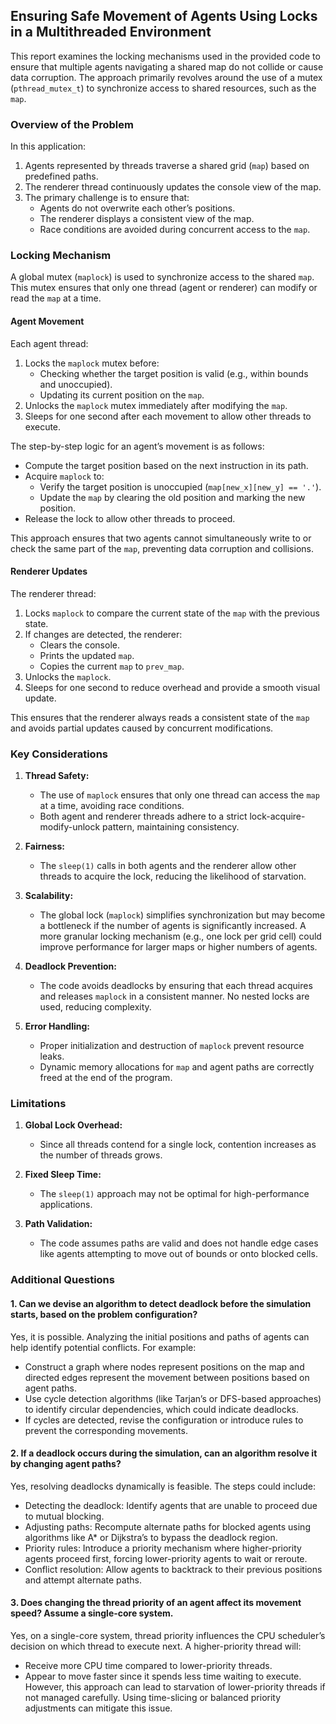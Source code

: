 ## Ensuring Safe Movement of Agents Using Locks in a Multithreaded Environment

This report examines the locking mechanisms used in the provided code to ensure that multiple agents navigating a shared map do not collide or cause data corruption. The approach primarily revolves around the use of a mutex (`pthread_mutex_t`) to synchronize access to shared resources, such as the `map`.

### Overview of the Problem

In this application:
1. Agents represented by threads traverse a shared grid (`map`) based on predefined paths.
2. The renderer thread continuously updates the console view of the map.
3. The primary challenge is to ensure that:
   - Agents do not overwrite each other’s positions.
   - The renderer displays a consistent view of the map.
   - Race conditions are avoided during concurrent access to the `map`.

### Locking Mechanism

A global mutex (`maplock`) is used to synchronize access to the shared `map`. This mutex ensures that only one thread (agent or renderer) can modify or read the `map` at a time.

#### Agent Movement
Each agent thread:
1. Locks the `maplock` mutex before:
   - Checking whether the target position is valid (e.g., within bounds and unoccupied).
   - Updating its current position on the `map`.
2. Unlocks the `maplock` mutex immediately after modifying the `map`.
3. Sleeps for one second after each movement to allow other threads to execute.

The step-by-step logic for an agent’s movement is as follows:
- Compute the target position based on the next instruction in its path.
- Acquire `maplock` to:
  - Verify the target position is unoccupied (`map[new_x][new_y] == '.'`).
  - Update the `map` by clearing the old position and marking the new position.
- Release the lock to allow other threads to proceed.

This approach ensures that two agents cannot simultaneously write to or check the same part of the `map`, preventing data corruption and collisions.

#### Renderer Updates
The renderer thread:
1. Locks `maplock` to compare the current state of the `map` with the previous state.
2. If changes are detected, the renderer:
   - Clears the console.
   - Prints the updated `map`.
   - Copies the current `map` to `prev_map`.
3. Unlocks the `maplock`.
4. Sleeps for one second to reduce overhead and provide a smooth visual update.

This ensures that the renderer always reads a consistent state of the `map` and avoids partial updates caused by concurrent modifications.

### Key Considerations

1. **Thread Safety:**
   - The use of `maplock` ensures that only one thread can access the `map` at a time, avoiding race conditions.
   - Both agent and renderer threads adhere to a strict lock-acquire-modify-unlock pattern, maintaining consistency.

2. **Fairness:**
   - The `sleep(1)` calls in both agents and the renderer allow other threads to acquire the lock, reducing the likelihood of starvation.

3. **Scalability:**
   - The global lock (`maplock`) simplifies synchronization but may become a bottleneck if the number of agents is significantly increased. A more granular locking mechanism (e.g., one lock per grid cell) could improve performance for larger maps or higher numbers of agents.

4. **Deadlock Prevention:**
   - The code avoids deadlocks by ensuring that each thread acquires and releases `maplock` in a consistent manner. No nested locks are used, reducing complexity.

5. **Error Handling:**
   - Proper initialization and destruction of `maplock` prevent resource leaks.
   - Dynamic memory allocations for `map` and agent paths are correctly freed at the end of the program.

### Limitations

1. **Global Lock Overhead:**
   - Since all threads contend for a single lock, contention increases as the number of threads grows.

2. **Fixed Sleep Time:**
   - The `sleep(1)` approach may not be optimal for high-performance applications.

3. **Path Validation:**
   - The code assumes paths are valid and does not handle edge cases like agents attempting to move out of bounds or onto blocked cells.

### Additional Questions

#### 1. Can we devise an algorithm to detect deadlock before the simulation starts, based on the problem configuration?
Yes, it is possible. Analyzing the initial positions and paths of agents can help identify potential conflicts. For example:
- Construct a graph where nodes represent positions on the map and directed edges represent the movement between positions based on agent paths.
- Use cycle detection algorithms (like Tarjan’s or DFS-based approaches) to identify circular dependencies, which could indicate deadlocks.
- If cycles are detected, revise the configuration or introduce rules to prevent the corresponding movements.

#### 2. If a deadlock occurs during the simulation, can an algorithm resolve it by changing agent paths?
Yes, resolving deadlocks dynamically is feasible. The steps could include:
- Detecting the deadlock: Identify agents that are unable to proceed due to mutual blocking.
- Adjusting paths: Recompute alternate paths for blocked agents using algorithms like A* or Dijkstra’s to bypass the deadlock region.
- Priority rules: Introduce a priority mechanism where higher-priority agents proceed first, forcing lower-priority agents to wait or reroute.
- Conflict resolution: Allow agents to backtrack to their previous positions and attempt alternate paths.

#### 3. Does changing the thread priority of an agent affect its movement speed? Assume a single-core system.
Yes, on a single-core system, thread priority influences the CPU scheduler’s decision on which thread to execute next. A higher-priority thread will:
- Receive more CPU time compared to lower-priority threads.
- Appear to move faster since it spends less time waiting to execute.
However, this approach can lead to starvation of lower-priority threads if not managed carefully. Using time-slicing or balanced priority adjustments can mitigate this issue.
